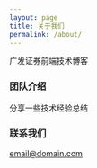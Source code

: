 ```yaml
---
layout: page
title: 关于我们
permalink: /about/
---
```


广发证券前端技术博客

### 团队介绍

分享一些技术经验总结

### 联系我们

[email@domain.com](mailto:email@domain.com)

